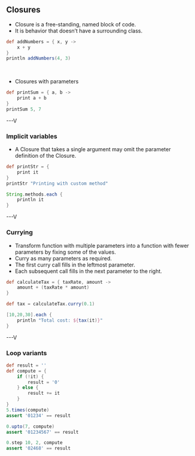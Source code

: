 ## Closures
* Closure is a free-standing, named block of code. 
* It is behavior that doesn’t have a surrounding class.

```groovy
def addNumbers = { x, y -> 
	x + y
}
println addNumbers(4, 3)
```
<br>

* Closures with parameters

```groovy
def printSum = { a, b -> 
	print a + b
}
printSum 5, 7
```

---V

### Implicit variables

* A Closure that takes a single argument may omit the parameter definition of the Closure.

```groovy
def printStr = { 
	print it
}
printStr "Printing with custom method"
```

```groovy
String.methods.each {
    println it
}
```

---V

### Currying

* Transform function with multiple parameters into a function with fewer parameters by fixing some of the values.
* Curry as many parameters as required.
* The first curry call fills in the leftmost parameter.
* Each subsequent call fills in the next parameter to the right.

```groovy
def calculateTax = { taxRate, amount ->
	amount + (taxRate * amount)
}

def tax = calculateTax.curry(0.1)

[10,20,30].each {
	println "Total cost: ${tax(it)}"
}
```

---V

### Loop variants

```groovy
def result = ''
def compute = { 
    if (!it) {
        result = '0'
    } else {
        result += it
    }
}
5.times(compute)
assert '01234' == result

0.upto(7, compute)
assert '01234567' == result

0.step 10, 2, compute
assert '02468' == result
```